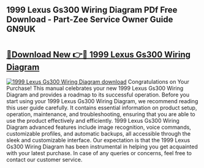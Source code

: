 ## 1999 Lexus Gs300 Wiring Diagram PDf Free Download - Part-Zee Service Owner Guide GN9UK

# <h2><a href="http://dfi242.blite.top/?on=1999+Lexus+Gs300+Wiring+Diagram">🔗Download New 👉🔴 1999 Lexus Gs300 Wiring Diagram</a></h2>

[![1999 Lexus Gs300 Wiring Diagram download](https://i.imgur.com/lujVjoI.png)](http://dfi242.blite.top/?on=1999+Lexus+Gs300+Wiring+Diagram)
Congratulations on Your Purchase! This manual celebrates your new 1999 Lexus Gs300 Wiring Diagram and provides a roadmap to its successful operation. Before you start using your 1999 Lexus Gs300 Wiring Diagram, we recommend reading this user guide carefully. It contains essential information on product setup, operation, maintenance, and troubleshooting, ensuring that you are able to use the product effectively and efficiently. 1999 Lexus Gs300 Wiring Diagram advanced features include image recognition, voice commands, customizable profiles, and automatic backups, all accessible through the sleek and customizable interface. Our expectation is that the 1999 Lexus Gs300 Wiring Diagram has been instrumental in helping you get acquainted with your latest purchase. In case of any queries or concerns, feel free to contact our customer service.
